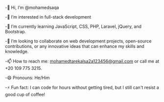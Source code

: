 -👋 Hi, I’m @mohamedsaqa

-👀 I’m interested in full-stack development

-🌱 I’m currently learning JavaScript, CSS, PHP, Laravel, jQuery, and Bootstrap.

-💞️ I’m looking to collaborate on web development projects, open-source contributions, or any innovative ideas that can enhance my skills and knowledge.

-📫 How to reach me: mohamedtarekalsa2a123456@gmail.com or call me at +20 109 775 3215.

-😄 Pronouns: He/Him

-⚡ Fun fact: I can code for hours without getting tired, but I still can't resist a good cup of coffee!

<!---
mohamedsaqa/mohamedsaqa is a ✨ special ✨ repository because its `README.md` (this file) appears on your GitHub profile.
You can click the Preview link to take a look at your changes.
--->
